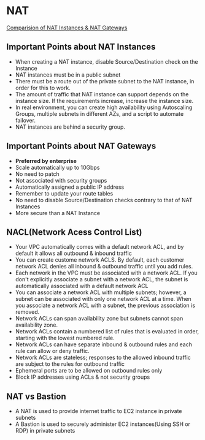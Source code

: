 # NAT

[Comparision of NAT Instances & NAT Gateways](https://docs.aws.amazon.com/AmazonVPC/latest/UserGuide/vpc-nat-comparison.html)

## Important Points about NAT Instances
 - When creating a NAT instance, disable Source/Destination check on the Instance
 - NAT instances must be in a public subnet
 - There must be a route out of the private subnet to the NAT instance, in order for this to work.
 - The amount of traffic that NAT instance can support depends on the instance size. If the requirements increase, increase the instance size.
 - In real environment, you can create high availability using Autoscaling Groups, multiple subnets in different AZs, and a script to automate failover.
 - NAT instances are behind a security group.

## Important Points about NAT Gateways
 - **Preferred by enterprise**
 - Scale automatically up to 10Gbps
 - No need to patch
 - Not associated with security groups
 - Automatically assigned a public IP address
 - Remember to update your route tables
 - No need to disable Source/Destination checks contrary to that of NAT Instances
 - More secure than a NAT Instance

## NACL(Network Acess Control List)
 - Your VPC automatically comes with a default network ACL, and by default it allows all outbound & inbound traffic
 - You can create custome network ACLS. By default, each customer network ACL denies all inbound & outbound traffic until you add rules.
 - Each network in the VPC must be associated with a network ACL. If you don't explicitly associate a subnet with a network ACL, the subnet is automatically associated with a default network ACL
 - You can associate a network ACL with multiple subnets; however, a subnet can be associated with only one network ACL at a time. When you associate a network ACL with a subnet, the previous association is removed.
 - Network ACLs can span availability zone but subnets cannot span availability zone.
 - Network ACLs contain a numbered list of rules that is evaluated in order, starting with the lowest numbered rule.
 - Network ACLs can have separate inbound & outbound rules and each rule can allow or deny traffic.
 - Network ACLs are stateless; responses to the allowed inbound traffic are subject to the rules for outbound traffic
 - Ephemeral ports are to be allowed on outbound rules only
 - Block IP addresses using ACLs & not security groups

## NAT vs Bastion
 - A NAT is used to provide internet traffic to EC2 instance in private subnets
 - A Bastion is used to securely administer EC2 instances(Using SSH or RDP) in private subnets